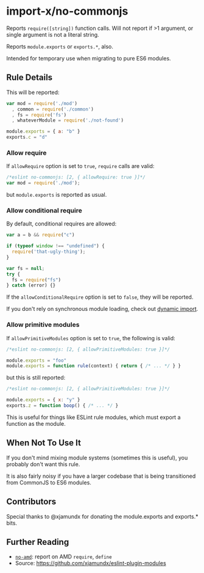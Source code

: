 # import-x/no-commonjs

<!-- end auto-generated rule header -->

Reports `require([string])` function calls. Will not report if >1 argument,
or single argument is not a literal string.

Reports `module.exports` or `exports.*`, also.

Intended for temporary use when migrating to pure ES6 modules.

## Rule Details

This will be reported:

```js
var mod = require('./mod')
  , common = require('./common')
  , fs = require('fs')
  , whateverModule = require('./not-found')

module.exports = { a: "b" }
exports.c = "d"
```

### Allow require

If `allowRequire` option is set to `true`, `require` calls are valid:

```js
/*eslint no-commonjs: [2, { allowRequire: true }]*/
var mod = require('./mod');
```

but `module.exports` is reported as usual.

### Allow conditional require

By default, conditional requires are allowed:

```js
var a = b && require("c")

if (typeof window !== "undefined") {
  require('that-ugly-thing');
}

var fs = null;
try {
  fs = require("fs")
} catch (error) {}
```

If the `allowConditionalRequire` option is set to `false`, they will be reported.

If you don't rely on synchronous module loading, check out [dynamic import](https://github.com/airbnb/babel-plugin-dynamic-import-node).

### Allow primitive modules

If `allowPrimitiveModules` option is set to `true`, the following is valid:

```js
/*eslint no-commonjs: [2, { allowPrimitiveModules: true }]*/

module.exports = "foo"
module.exports = function rule(context) { return { /* ... */ } }
```

but this is still reported:

```js
/*eslint no-commonjs: [2, { allowPrimitiveModules: true }]*/

module.exports = { x: "y" }
exports.z = function boop() { /* ... */ }
```

This is useful for things like ESLint rule modules, which must export a function as
the module.

## When Not To Use It

If you don't mind mixing module systems (sometimes this is useful), you probably
don't want this rule.

It is also fairly noisy if you have a larger codebase that is being transitioned
from CommonJS to ES6 modules.

## Contributors

Special thanks to @xjamundx for donating the module.exports and exports.* bits.

## Further Reading

 - [`no-amd`](./no-amd.md): report on AMD `require`, `define`
 - Source: <https://github.com/xjamundx/eslint-plugin-modules>

